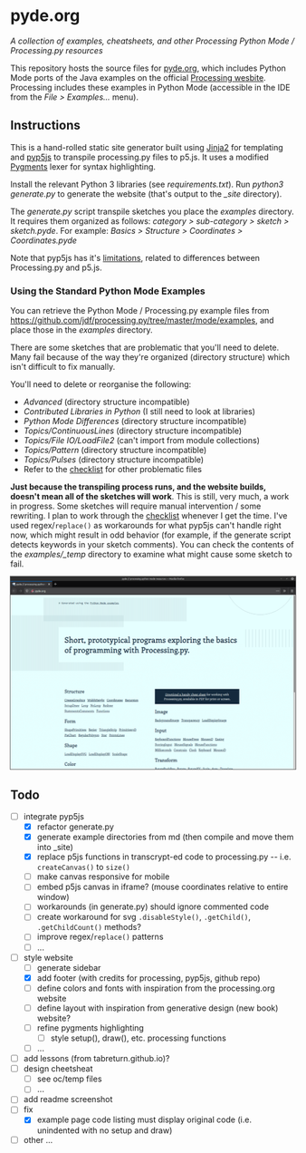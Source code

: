 # pyde.org

*A collection of examples, cheatsheets, and other Processing Python Mode / Processing.py resources*

This repository hosts the source files for [pyde.org](http://pyde.org), which includes Python Mode ports of the Java examples on the official [Processing wesbite](https://processing.org/examples/). Processing includes these examples in Python Mode (accessible in the IDE from the *File > Examples...* menu).

## Instructions

This is a hand-rolled static site generator built using [Jinja2](https://jinja.palletsprojects.com/en/2.11.x/) for templating and [pyp5js](https://berinhard.github.io/pyp5js/) to transpile processing.py files to p5.js. It uses a modified [Pygments](https://pygments.org/) lexer for syntax highlighting.

Install the relevant Python 3 libraries (see *requirements.txt*). Run *python3 generate.py* to generate the website (that's output to the *_site* directory).

The *generate.py* script transpile sketches you place the *examples* directory. It requires them organized as follows: *category > sub-category > sketch > sketch.pyde*. For example: *Basics > Structure > Coordinates > Coordinates.pyde*

Note that pyp5js has it's [limitations](https://berinhard.github.io/pyp5js/#known-issues-and-differences-to-the-processingpy-and-p5js-ways-of-doing-things), related to differences between Processing.py and p5.js.

### Using the Standard Python Mode Examples

You can retrieve the Python Mode / Processing.py example files from https://github.com/jdf/processing.py/tree/master/mode/examples, and place those in the *examples* directory. 

There are some sketches that are problematic that you'll need to delete. Many fail because of the way they're organized (directory structure) which isn't difficult to fix manually. 

You'll need to delete or reorganise the following:

* *Advanced* (directory structure incompatible)
* *Contributed Libraries in Python* (I still need to look at libraries)
* *Python Mode Differences* (directory structure incompatible)
* *Topics/ContinuousLines* (directory structure incompatible)
* *Topics/File IO/LoadFile2* (can't import from module collections)
* *Topics/Pattern* (directory structure incompatible)
* *Topics/Pulses* (directory structure incompatible)
* Refer to the [checklist](checklist.txt) for other problematic files

**Just because the transpiling process runs, and the website builds, doesn't mean all of the sketches will work**. This is still, very much, a work in progress. Some sketches will require manual intervention / some rewriting. I plan to work through the [checklist](checklist.txt) whenever I get the time. I've used regex/`replace()` as workarounds for what pyp5js can't handle right now, which might result in odd behavior (for example, if the generate script detects keywords in your sketch comments). You can check the contents of the *examples/_temp* directory to examine what might cause some sketch to fail.

<img style="outline:1px solid #666" src="screenshot.png" />

## Todo

- [ ] integrate pyp5js
  - [x] refactor generate.py
  - [x] generate example directories from md (then compile and move them into _site)
  - [x] replace p5js functions in transcrypt-ed code to processing.py -- i.e. `createCanvas()` to `size()`
  - [ ] make canvas responsive for mobile
  - [ ] embed p5js canvas in iframe? (mouse coordinates relative to entire window)
  - [ ] workarounds (in generate.py) should ignore commented code
  - [ ] create workaround for svg `.disableStyle()`, `.getChild()`, `.getChildCount()` methods?
  - [ ] improve regex/`replace()` patterns
  - [ ] ...
- [ ] style website
  - [ ] generate sidebar
  - [x] add footer (with credits for processing, pyp5js, github repo)
  - [ ] define colors and fonts with inspiration from the processing.org website
  - [ ] define layout with inspiration from generative design (new book) website?
  - [ ] refine pygments highlighting
    - [ ] style setup(), draw(), etc. processing functions
  - [ ] ...
- [ ] add lessons (from tabreturn.github.io)?
- [ ] design cheetsheat
  - [ ] see oc/temp files
  - [ ] ...
- [ ] add readme screenshot
- [ ] fix
  - [x] example page code listing must display original code (i.e. unindented with no setup and draw)
- [ ] other ...
